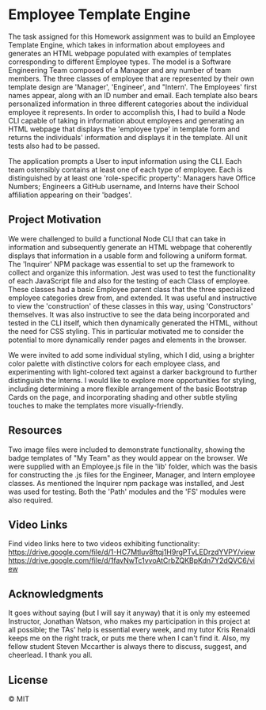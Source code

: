 # Employee Template Engine

The task assigned for this Homework assignment was to build an Employee Template Engine, which takes in information about employees and generates an HTML webpage populated with examples of templates corresponding to different Employee types. The model is a Software Engineering Team composed of a Manager and any number of team members. The three classes of employee that are represented by their own template design are 'Manager', 'Engineer', and "Intern'. The Employees' first names appear, along with an ID number and email. Each template also bears personalized information in three different categories about the individual employee it represents. In order to accomplish this, I had to build a Node CLI capable of taking in information about employees and generating an HTML webpage that displays the 'employee type' in template form and returns the individuals' information and displays it in the template. All unit tests also had to be passed. 

The application prompts a User to input information using the CLI. Each team ostensibly contains at least one of each type of employee. Each is distinguished by at least one 'role-specific property': Managers have Office Numbers; Engineers a GitHub username, and Interns have their School affiliation appearing on their 'badges'. 


## Project Motivation

We were challenged to build a functional Node CLI that can take in information and subsequently generate an HTML webpage that coherently displays that information in a usable form and following a uniform format. The 'Inquirer' NPM package was essential to set up the framework to collect and organize this information. Jest was used to test the functionality of each JavaScript file and also for the testing of each Class of employee. These classes had a basic Employee parent class that the three specialized employee categories drew from, and extended. It was useful and instructive to view the 'construction' of these classes in this way, using 'Constructors' themselves. It was also instructive to see the data being incorporated and tested in the CLI itself, which then dynamically generated the HTML, without the need for CSS styling. This in particular motivated me to consider the potential to more dynamically render pages and elements in the browser.

We were invited to add some individual styling, which I did, using a brighter color palette with distinctive colors for each employee class, and experimenting with light-colored text against a darker background to further distinguish the Interns. I would like to explore more opportunities for styling, including determining a more flexible arrangement of the basic Bootstrap Cards on the page, and incorporating shading and other subtle styling touches to make the templates more visually-friendly.  


## Resources

Two image files were included to demonstrate functionality, showing the badge templates of "My Team" as they would appear on the browser. We were supplied with an Employee.js file in the 'lib' folder, which was the basis for constructing the .js files for the Engineer, Manager, and Intern employee classes. As mentioned the Inquirer npm package was installed, and Jest was used for testing. Both the 'Path' modules and the 'FS' modules were also required. 

## Video Links 

Find video links here to two videos exhibiting functionality:  https://drive.google.com/file/d/1-HC7Mtluv8ftqj1H9rgPTvLEDrzdYVPY/view
https://drive.google.com/file/d/1favNwTc1vvoAtCrbZQKBpKdn7Y2dQVC6/view

## Acknowledgments

It goes without saying (but I will say it anyway) that it is only my esteemed Instructor, Jonathan Watson, who makes my participation in this project at all possible; the TAs' help is essential every week, and my tutor Kris Renaldi keeps me on the right track, or puts me there when I can't find it. Also, my fellow student Steven Mccarther is always there to discuss, suggest, and cheerlead. I thank you all.


## License

&copy; MIT
